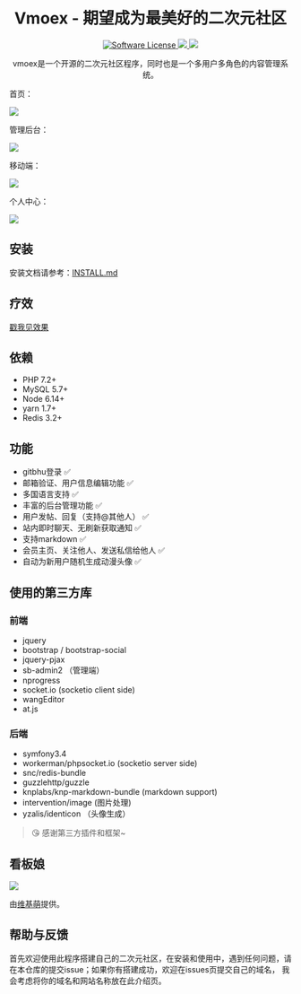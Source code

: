 <h1 align="center">Vmoex - 期望成为最美好的二次元社区</h1>
<p align="center">
    <a href="LICENSE" target="_blank">
        <img alt="Software License" src="https://img.shields.io/badge/license-MIT-brightgreen.svg?style=flat-square">
    </a>
    <a href="https://travis-ci.org/yeskn-studio/vmoex-framework">
    <img src="https://travis-ci.org/yeskn-studio/vmoex-framework.svg?branch=master">
    </a>
    <a href="https://codecov.io/gh/yeskn-studio/vmoex-framework">
      <img src="https://codecov.io/gh/yeskn-studio/vmoex-framework/branch/master/graph/badge.svg" />
    </a>
</p>

<p align="center">
vmoex是一个开源的二次元社区程序，同时也是一个多用户多角色的内容管理系统。
</p>

首页：

![](web/assets/images/vmoex-screenshot.png)

管理后台：

![](web/assets/images/vmoex-admin.png)

移动端：

![](web/assets/images/vmoex-mobile.png)

个人中心：

![](web/assets/images/vmoex-home.png)

## 安装

安装文档请参考：[INSTALL.md](INSTALL.md)

## 疗效

[戳我见效果](https://www.vmoex.com/)

## 依赖

- PHP   7.2+
- MySQL 5.7+
- Node  6.14+
- yarn 1.7+
- Redis 3.2+

## 功能

- gitbhu登录 ✅
- 邮箱验证、用户信息编辑功能 ✅
- 多国语言支持 ✅
- 丰富的后台管理功能 ✅
- 用户发帖、回复（支持@其他人） ✅
- 站内即时聊天、无刷新获取通知 ✅
- 支持markdown ✅
- 会员主页、关注他人、发送私信给他人 ✅
- 自动为新用户随机生成动漫头像 ✅

## 使用的第三方库

### 前端

- jquery
- bootstrap / bootstrap-social
- jquery-pjax
- sb-admin2 （管理端）
- nprogress
- socket.io (socketio client side)
- wangEditor
- at.js

### 后端

- symfony3.4
- workerman/phpsocket.io (socketio server side)
- snc/redis-bundle
- guzzlehttp/guzzle
- knplabs/knp-markdown-bundle (markdown support)
- intervention/image (图片处理)
- yzalis/identicon （头像生成）

> 😘 感谢第三方插件和框架~

## 看板娘

![](web/assets/images/vmoex-screenshot-kanbanniang.png)

由[维基萌](https://www.wikimoe.com/)提供。

## 帮助与反馈

首先欢迎使用此程序搭建自己的二次元社区，在安装和使用中，遇到任何问题，请在本仓库的提交issue；如果你有搭建成功，欢迎在issues页提交自己的域名，
我会考虑将你的域名和网站名称放在此介绍页。
